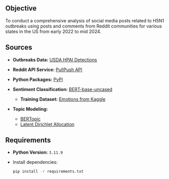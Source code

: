 ## Objective
To conduct a comprehensive analysis of social media posts related to H5N1 outbreaks using posts and comments from Reddit communities for various states in the US from early 2022 to mid 2024.

## Sources

- **Outbreaks Data:** [USDA HPAI Detections](https://www.aphis.usda.gov/livestock-poultry-disease/avian/avian-influenza/hpai-detections/commercial-backyard-flocks)
  
- **Reddit API Service:** [PullPush API](https://pullpush.io/)
  
- **Python Packages:** [PyPI](https://pypi.org/)
  
- **Sentiment Classification:** [BERT-base-uncased](https://huggingface.co/google-bert/bert-base-uncased)

  - **Training Dataset:** [Emotions from Kaggle](https://www.kaggle.com/datasets/nelgiriyewithana/emotions)
  
- **Topic Modeling:**
  - [BERTopic](https://maartengr.github.io/BERTopic/index.html)
  - [Latent Dirichlet Allocation](https://scikit-learn.org/stable/modules/generated/sklearn.decomposition.LatentDirichletAllocation.html)

## Requirements

- **Python Version:** `3.11.9`
- Install dependencies:
  
  ```bash
  pip install -r requirements.txt
  ```

